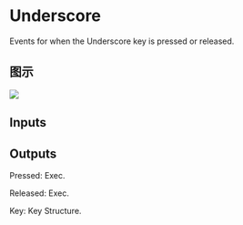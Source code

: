 # Underscore

Events for when the Underscore key is pressed or released.

## 图示

![]($-20221218-19265950.png)

## Inputs

## Outputs

Pressed: Exec.

Released: Exec.

Key: Key Structure.

